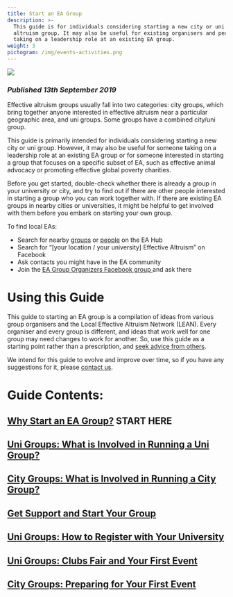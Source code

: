 ```yaml
---
title: Start an EA Group
description: >-
  This guide is for individuals considering starting a new city or uni effective
  altruism group. It may also be useful for existing organisers and people
  taking on a leadership role at an existing EA group.
weight: 3
pictogram: /img/events-activities.png
---
```

<p class="article_large_image">
 <img src="/img/eaphilippinesstart.png" />
</p>


### _Published 13th September 2019_

Effective altruism groups usually fall into two categories: city groups, which bring together anyone interested in effective altruism near a particular geographic area, and uni groups. Some groups have a combined city/uni group.

This guide is primarily intended for individuals considering starting a new city or uni group. However, it may also be useful for someone taking on a leadership role at an existing EA group or for someone interested in starting a group that focuses on a specific subset of EA, such as effective animal advocacy or promoting effective global poverty charities.

Before you get started, double-check whether there is already a group in your university or city, and try to find out if there are other people interested in starting a group who you can work together with. If there are existing EA groups in nearby cities or universities, it might be helpful to get involved with them before you embark on starting your own group.

To find local EAs:

* Search for nearby <a target="_blank" href="https://eahub.org/groups/">groups</a> or <a target="_blank" href="https://eahub.org/profiles/">people</a> on the EA Hub
* Search for “\[your location / your university] Effective Altruism” on Facebook
* Ask contacts you might have in the EA community
* Join the <a target="_blank" href="https://www.facebook.com/groups/956362287803174/">EA Group Organizers Facebook group </a>
  and ask there 

# Using this Guide

This guide to starting an EA group is a compilation of ideas from various group organisers and the Local Effective Altruism Network (LEAN). Every organiser and every group is different, and ideas that work well for one group may need changes to work for another. So, use this guide as a starting point rather than a prescription, and <a target="_blank" href="https://resources.eahub.org/start/support/">seek advice from others</a>.

We intend for this guide to evolve and improve over time, so if you have any suggestions for it, please <a target="_blank" href="https://resources.eahub.org/contact-lean/">contact us</a>.

# Guide Contents:

## [Why Start an EA Group?](https://resources.eahub.org/start/why/) START HERE

## [Uni Groups: What is Involved in Running a Uni Group?](https://resources.eahub.org/start/run-uni-group)

## [City Groups: What is Involved in Running a City Group?](https://resources.eahub.org/start/run-city-group/)

## [Get Support and Start Your Group](https://resources.eahub.org/start/support/)

## [Uni Groups: How to Register with Your University](https://resources.eahub.org/start/register-uni/)

## [Uni Groups: Clubs Fair and Your First Event](https://resources.eahub.org/start/run-city-group/)

## [City Groups: Preparing for Your First Event](https://resources.eahub.org/start/run-city-group/)
